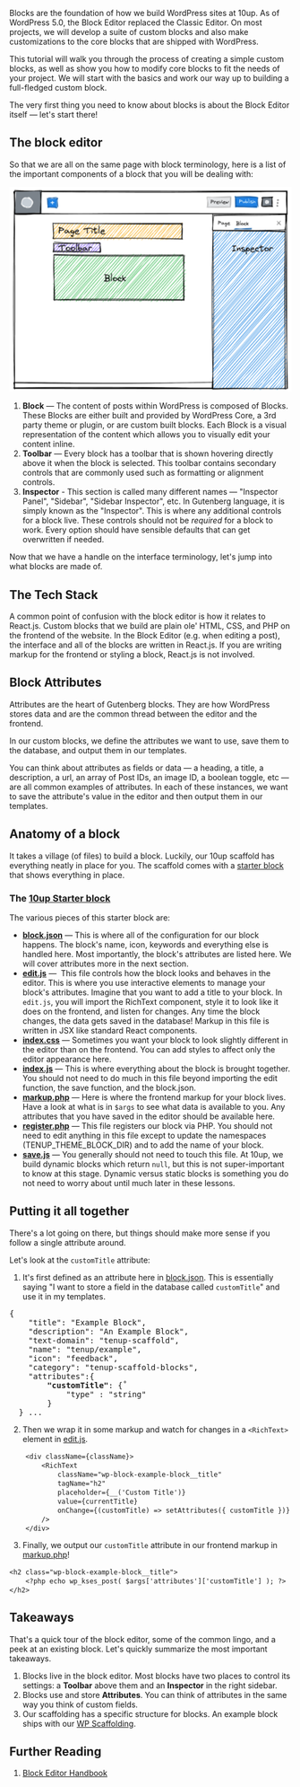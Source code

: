 Blocks are the foundation of how we build WordPress sites at 10up. As of WordPress 5.0, the Block Editor replaced the Classic Editor. On most projects, we will develop a suite of custom blocks and also make customizations to the core blocks that are shipped with WordPress.

This tutorial will walk you through the process of creating a simple custom blocks, as well as show you how to modify core blocks to fit the needs of your project. We will start with the basics and work our way up to building a full-fledged custom block.


The very first thing you need to know about blocks is about the Block Editor itself — let's start there!

## The block editor
So that we are all on the same page with block terminology, here is a list of the important components of a block that you will be dealing with:

![alt text](images/block-editor.png "The Block Editor")

1. <strong>Block</strong> — The content of posts within WordPress is composed of Blocks. These Blocks are either built and provided by WordPress Core, a 3rd party theme or plugin, or are custom built blocks. Each Block is a visual representation of the content which allows you to visually edit your content inline.
2. <strong>Toolbar</strong> — Every block has a toolbar that is shown hovering directly above it when the block is selected. This toolbar contains secondary controls that are commonly used such as formatting or alignment controls.
3. <strong>Inspector</strong> - This section is called many different names — "Inspector Panel", "Sidebar", "Sidebar Inspector", etc. In Gutenberg language, it is simply known as the "Inspector". This is where any additional controls for a block live. These controls should not be _required_ for a block to work. Every option should have sensible defaults that can get overwritten if needed.

Now that we have a handle on the interface terminology, let's jump into what blocks are made of.

## The Tech Stack
A common point of confusion with the block editor is how it relates to React.js. Custom blocks that we build are plain ole' HTML, CSS, and PHP on the frontend of the website. In the Block Editor (e.g. when editing a post), the interface and all of the blocks are written in React.js. If you are writing markup for the frontend or styling a block, React.js is not involved.

## Block Attributes
Attributes are the heart of Gutenberg blocks. They are how WordPress stores data and are the common thread between the editor and the frontend.

In our custom blocks, we define the attributes we want to use, save them to the database, and output them in our templates.

You can think about attributes as fields or data — a heading, a title, a description, a url, an array of Post IDs, an image ID, a boolean toggle, etc — are all common examples of attributes. In each of these instances, we want to save the attribute's value in the editor and then output them in our templates.


## Anatomy of a block
It takes a village (of files) to build a block. Luckily, our 10up scaffold has everything neatly in place for you. The scaffold comes with a [starter block](https://github.com/10up/wp-scaffold/tree/trunk/themes/10up-theme/includes/blocks/example-block)
 that shows everything in place.

### The [10up Starter block](https://github.com/10up/wp-scaffold/tree/trunk/themes/10up-theme/includes/blocks/example-block)
The various pieces of this starter block are:
- [**block.json**](https://github.com/10up/wp-scaffold/blob/trunk/themes/10up-theme/includes/blocks/example-block/block.json) — This is where all of the configuration for our block happens. The block's name, icon, keywords and everything else is handled here. Most importantly, the block's attributes are listed here. We will cover attributes more in the next section.
- [**edit.js**](https://github.com/10up/wp-scaffold/blob/trunk/themes/10up-theme/includes/blocks/example-block/edit.js) —  This file controls how the block looks and behaves in the editor. This is where you use interactive elements to manage your block's attributes. Imagine that you want to add a title to your block. In `edit.js`,  you will import the RichText component, style it to look like it does on the frontend, and listen for changes. Any time the block changes, the data gets saved in the database! Markup in this file is written in JSX like standard React components.
- [**index.css**](https://github.com/10up/wp-scaffold/blob/trunk/themes/10up-theme/includes/blocks/example-block/index.css) — Sometimes you want your block to look slightly different in the editor than on the frontend. You can add styles to affect only the editor appearance here.
- [**index.js**](https://github.com/10up/wp-scaffold/blob/trunk/themes/10up-theme/includes/blocks/example-block/index.js) — This is where everything about the block is brought together. You should not need to do much in this file beyond importing the edit function, the save function, and the block.json.
- [**markup.php**](https://github.com/10up/wp-scaffold/blob/trunk/themes/10up-theme/includes/blocks/example-block/markup.php) — Here is where the frontend markup for your block lives. Have a look at what is in `$args` to see what data is available to you. Any attributes that you have saved in the editor should be available here.
- [**register.php**](https://github.com/10up/wp-scaffold/blob/trunk/themes/10up-theme/includes/blocks/example-block/register.php) — This file registers our block via PHP. You should not need to edit anything in this file except to update the namespaces (TENUP_THEME_BLOCK_DIR) and to add the name of your block.
- [**save.js**](https://github.com/10up/wp-scaffold/blob/trunk/themes/10up-theme/includes/blocks/example-block/save.js) — You generally should not need to touch this file. At 10up, we build dynamic blocks which return `null`, but this is not super-important to know at this stage. Dynamic versus static blocks is something you do not need to worry about until much later in these lessons.

## Putting it all together
There's a lot going on there, but things should make more sense if you follow a single attribute around.

Let's look at the `customTitle` attribute:
1. It's first defined as an attribute here in [block.json](https://github.com/10up/wp-scaffold/blob/trunk/themes/10up-theme/includes/blocks/example-block/block.json#L15). This is essentially saying "I want to store a field in the database called `customTitle`" and use it in my templates.

<pre>
{
	"title": "Example Block",
	"description": "An Example Block",
	"text-domain": "tenup-scaffold",
	"name": "tenup/example",
  	"icon": "feedback",
  	"category": "tenup-scaffold-blocks",
	"attributes":{
		<strong>"customTitle"</strong>: {˚
			"type" : "string"
		}
  } ...
</pre>

2. Then we wrap it in some markup and watch for changes in a `<RichText>` element in [edit.js](https://github.com/10up/wp-scaffold/blob/trunk/themes/10up-theme/includes/blocks/example-block/edit.js#L28).
```
	<div className={className}>
		<RichText
			className="wp-block-example-block__title"
			tagName="h2"
			placeholder={__('Custom Title')}
			value={currentTitle}
			onChange={(customTitle) => setAttributes({ customTitle })}
		/>
	</div>
```
3. Finally, we output our `customTitle` attribute in our frontend markup in [markup.php](https://github.com/10up/wp-scaffold/blob/trunk/themes/10up-theme/includes/blocks/example-block/markup.php#L29)!

```
<h2 class="wp-block-example-block__title">
	<?php echo wp_kses_post( $args['attributes']['customTitle'] ); ?>
</h2>
```

## Takeaways
That's a quick tour of the block editor, some of the common lingo, and a peek at an existing block. Let's quickly summarize the most important takeaways.

1. Blocks live in the block editor. Most blocks have two places to control its settings: a **Toolbar** above them  and an **Inspector** in the right sidebar.
2. Blocks use and store **Attributes**. You can think of attributes in the same way you think of custom fields.
3. Our scaffolding has a specific structure for blocks. An example block ships with our [WP Scaffolding](https://github.com/10up/wp-scaffold/tree/trunk/themes/10up-theme/includes/blocks/example-block).

## Further Reading
1. [Block Editor Handbook](https://developer.wordpress.org/block-editor/)
